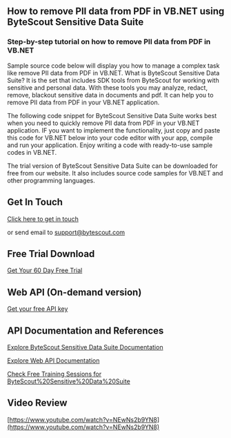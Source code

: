 ## How to remove PII data from PDF in VB.NET using ByteScout Sensitive Data Suite

### Step-by-step tutorial on how to remove PII data from PDF in VB.NET

Sample source code below will display you how to manage a complex task like remove PII data from PDF in VB.NET. What is ByteScout Sensitive Data Suite? It is the set that includes SDK tools from ByteScout for working with sensitive and personal data. With these tools you may analyze, redact, remove, blackout sensitive data in documents and pdf. It can help you to remove PII data from PDF in your VB.NET application.

The following code snippet for ByteScout Sensitive Data Suite works best when you need to quickly remove PII data from PDF in your VB.NET application. IF you want to implement the functionality, just copy and paste this code for VB.NET below into your code editor with your app, compile and run your application. Enjoy writing a code with ready-to-use sample codes in VB.NET.

The trial version of ByteScout Sensitive Data Suite can be downloaded for free from our website. It also includes source code samples for VB.NET and other programming languages.

## Get In Touch

[Click here to get in touch](https://bytescout.zendesk.com/hc/en-us/requests/new?subject=ByteScout%20Sensitive%20Data%20Suite%20Question)

or send email to [support@bytescout.com](mailto:support@bytescout.com?subject=ByteScout%20Sensitive%20Data%20Suite%20Question) 

## Free Trial Download

[Get Your 60 Day Free Trial](https://bytescout.com/download/web-installer?utm_source=github-readme)

## Web API (On-demand version)

[Get your free API key](https://pdf.co/documentation/api?utm_source=github-readme)

## API Documentation and References

[Explore ByteScout Sensitive Data Suite Documentation](https://bytescout.com/documentation/index.html?utm_source=github-readme)

[Explore Web API Documentation](https://pdf.co/documentation/api?utm_source=github-readme)

[Check Free Training Sessions for ByteScout%20Sensitive%20Data%20Suite](https://academy.bytescout.com/)

## Video Review

[https://www.youtube.com/watch?v=NEwNs2b9YN8](https://www.youtube.com/watch?v=NEwNs2b9YN8)